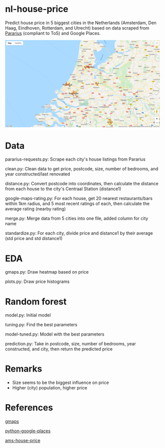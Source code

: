 # nl-house-price
Predict house price in 5 biggest cities in the Netherlands (Amsterdam, Den Haag, Eindhoven, Rotterdam, and Utrecht) based on data scraped from [Pararius](https://www.pararius.nl/koopwoningen) (compliant to ToS) and Google Places.

![gmaps heatmap](graphs/export.png)

# Data 

pararius-requests.py: Scrape each city's house listings from Pararius

clean.py: Clean data to get price, postcode, size, number of bedrooms, and year constructed/last renovated

distance.py: Convert postcode into coordinates, then calculate the distance from each house to the city's Centraal Station (distance1)

google-maps-rating.py: For each house, get 20 nearest restaurants/bars within 1km radius, and 5 most recent ratings of each, then calculate the average rating (nearby rating)

merge.py: Merge data from 5 cities into one file, added column for city name

standardize.py: For each city, divide price and distance1 by their average (std price and std distance1)

# EDA

gmaps.py: Draw heatmap based on price

plots.py: Draw price histograms

# Random forest

model.py: Initial model

tuning.py: Find the best parameters

model-tuned.py: Model with the best parameters

prediction.py: Take in postcode, size, number of bedrooms, year constructed, and city, then return the predicted price

# Remarks

- Size seems to be the biggest influence on price
- Higher (city) population, higher price

# References

[gmaps](https://github.com/pbugnion/gmaps)

[python-google-places](https://github.com/slimkrazy/python-google-places)

[ams-house-price](https://github.com/doanthevu1910/ams-house-price)